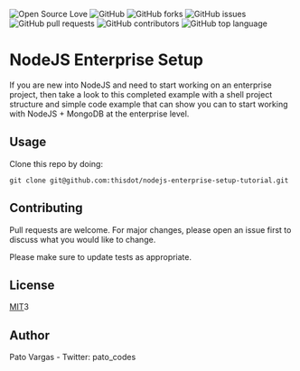 ![Open Source Love](https://img.shields.io/badge/Open%20Source-%E2%9D%A4-red.svg)
![GitHub](https://img.shields.io/github/license/thisdot/nodejs-enterprise-setup-tutorial.svg)
![GitHub forks](https://img.shields.io/github/forks/thisdot/nodejs-enterprise-setup-tutorial.svg)
![GitHub issues](https://img.shields.io/github/issues/thisdot/node-enterprise-setup-shell.svg)
![GitHub pull requests](https://img.shields.io/github/issues-pr/thisdot/nodejs-enterprise-setup-tutorial.svg)
![GitHub contributors](https://img.shields.io/github/contributors/thisdot/nodejs-enterprise-setup-tutorial.svg)
![GitHub top language](https://img.shields.io/github/languages/top/thisdot/nodejs-enterprise-setup-tutorial.svg)

# NodeJS Enterprise Setup

If you are new into NodeJS and need to start working on an enterprise project, then take a look to this completed example with a shell project structure and
simple code example that can show you can to start working with NodeJS + MongoDB at the enterprise level.

## Usage

Clone this repo by doing:

```
git clone git@github.com:thisdot/nodejs-enterprise-setup-tutorial.git
```

## Contributing

Pull requests are welcome. For major changes, please open an issue first to discuss what you would like to change.

Please make sure to update tests as appropriate.

## License

[MIT](https://choosealicense.com/licenses/mit/)3

## Author

Pato Vargas - Twitter: pato_codes
